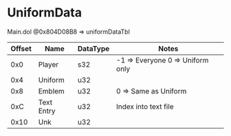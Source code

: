 # UniformData
Main.dol @0x804D08B8 => uniformDataTbl

| Offset | Name | DataType | Notes |
| --- | --- | --- | --- |
| 0x0 | Player | s32 | -1 => Everyone 0 => Uniform only |
| 0x4 | Uniform | u32 |  |
| 0x8 | Emblem | u32 | 0 => Same as Uniform |
| 0xC | Text Entry | u32 | Index into text file |
| 0x10 | Unk | u32 | |